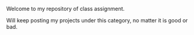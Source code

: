 Welcome to my repository of class assignment.

Will keep posting  my projects under this category, no matter it is good or bad.
